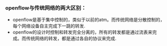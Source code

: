 ### openflow与传统网络的两大区别：
  - openflow是基于集中控制的，类似于以前的atm。而传统网络是分散控制的，每个网络设备自主完成下一跳的转发.
  - openflow的设计时控制和转发完全分离的，所有的转发都是通过流表来完成。而传统网络的转发，都是通过各自的协议来完成.
  

